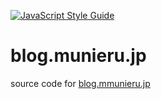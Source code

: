 [![JavaScript Style Guide](https://img.shields.io/badge/code_style-standard-brightgreen.svg)](https://standardjs.com)

# blog.munieru.jp
source code for [blog.mmunieru.jp](https://blog.mmunieru.jp/)
